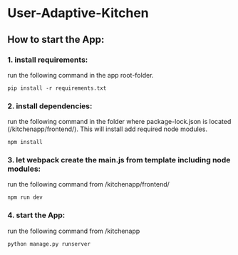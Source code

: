 # User-Adaptive-Kitchen

## How to start the App:


### 1. install requirements:
run the following command in the app root-folder.
```
pip install -r requirements.txt
```

### 2. install dependencies:
run the following command in the folder where package-lock.json is located (/kitchenapp/frontend/).
This will install add required node modules.
```
npm install
```

### 3. let webpack create the main.js from template including node modules:
run the following command from /kitchenapp/frontend/
```
npm run dev
```

### 4. start the App:
run the following command from /kitchenapp
```
python manage.py runserver
```